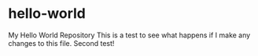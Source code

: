 # hello-world
My Hello World Repository
This is a test to see what happens if I make any changes to this file.
Second test!
